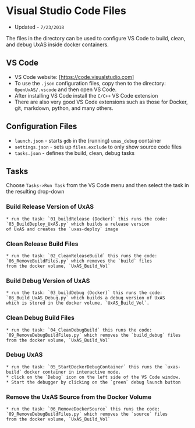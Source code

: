 # Visual Studio Code Files 
* Updated - `7/23/2018`

The files in the directory can be used to configure 
VS Code to build, clean, and debug UxAS inside docker
containers.

## VS Code
* VS Code website: [https://code.visualstudio.com]
* To use the `.json` configuration files, copy then to the directory:
`OpenUxAS/.vscode` and then open VS Code.
* After installing VS Code install the `C/C++` VS Code extension 
* There are also very good VS Code extensions such as those for Docker, git, markdown, python, and many others.


## Configuration Files
* `launch.json` - starts `gdb` in the (running) `uxas_debug`
  container
* `settings.json` - sets up `files.exclude` to only show source
  code files
* `tasks.json` - defines the build, clean, debug tasks


## Tasks
   Choose `Tasks->Run Task` from the VS Code menu and then select
   the task in the resulting drop-down
### Build Release Version of UxAS
    * run the task: `01_buildRelease (Docker)` this runs the code:
    `03_BuildDeploy_UxAS.py` which builds a release version
    of UxAS and creates the `uxas-deploy` image
### Clean Release Build Files
    * run the task: `02_CleanReleaseBuild` this runs the code:
    `06_RemoveBuildFiles.py` which removes the `build` files
    from the docker volume, `UxAS_Build_Vol`
### Build Debug Version of UxAS
    * run the task: `03_buildDebug (Docker)` this runs the code:
    `08_Build_UxAS_Debug.py` which builds a debug version of UxAS 
    which is stored in the docker volume, `UxAS_Build_Vol`.
### Clean Debug Build Files
    * run the task: `04_CleanDebugBuild` this runs the code:
    `09_RemoveDebugBuildFiles.py` which removes the `build_debug` files
    from the docker volume, `UxAS_Build_Vol`
### Debug UxAS
    * run the task: `05_StartDockerDebugContainer` this runs the `uxas-build` docker container in interactive mode.
    * click on the `Debug` icon on the left side of the VS Code window.
    * Start the debugger by clicking on the `green` debug launch button
### Remove the UxAS Source from the Docker Volume
    * run the task: `06_RemoveDockerSource` this runs the code:
    `09_RemoveDebugBuildFiles.py` which removes the `source` files
    from the docker volume, `UxAS_Build_Vol`


